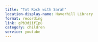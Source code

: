 ```yaml
---
title: "Tot Rock with Sarah"
location-display-name: Haverhill Library
format: recording
link: gPb3diifIp8
category: children
service: youtube
---
```

